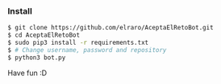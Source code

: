 ### Install
```sh
$ git clone https://github.com/elraro/AceptaElRetoBot.git
$ cd AceptaElRetoBot
$ sudo pip3 install -r requirements.txt
$ # Change username, password and repository
$ python3 bot.py
```

Have fun :D